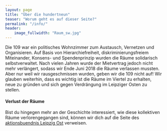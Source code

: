 ```yaml
---
layout: page
title: "Über die hundertneun"
teaser: "Worum geht es auf dieser Seite?"
permalink: "/info/"
header:
    image_fullwidth: "Raum_sw.jpg"
---
```

Die 109 war ein politisches Wohnzimmer zum Austausch, Vernetzen und Organisieren. Auf Basis von Hierarchiefreiheit, diskriminierungsfreiem Miteinander, Konsens- und Spendenprinzip wurden die Räume solidarisch selbstverwaltet. Nach vielen Jahren wurde der Mietvertrag jedoch nicht mehr verlängert, sodass wir Ende Juni 2018 die Räume verlassen mussten. Aber nur weil wir rausgeschmissen wurden, geben wir die 109 nicht auf! Wir glauben weiterhin, dass es wichtig ist die Räume im Viertel zu erhalten, neue zu gründen und sich gegen Verdrängung im Leipziger Osten zu stellen.


#### Verlust der Räume

Bist du hingegen mehr an der Geschichte interessiert, wie diese kollektiven Räume verlorengegangen sind, können wir dich auf die Seite des <a href="http://aktionsbuendnis.blogsport.eu/">aktionsbuendnis Leipzig Ost</a> verweisen.